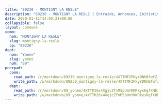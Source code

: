 ```yaml
---
title: "89230 - MONTIGNY LA RESLE"
description: "89230 - MONTIGNY LA RESLE | Entraide, Annonces, Initiatives"
date: 2020-01-11T14:09:21+09:00
collapsible: false
layout: commune
comm:
  nom: "MONTIGNY LA RESLE"
  slug: montigny-la-resle
  cp: "89230"
dept:
  nom: "Yonne"
  slug: yonne
  num: "89"
peerpad:
  comm:
    read_path: /r/markdown/89230_montigny-la-resle/4XTTMF2FkyrDNhBfwfZivjATR4VRfABbd9uvvoMcqRtsRm5tT
    write_path: /w/markdown/89230_montigny-la-resle/4XTTMF2FkyrDNhBfwfZivjATR4VRfABbd9uvvoMcqRtsRm5tT-K3TgV29xuBJyJbmzDTSyF1xRaPKkx288nmPob94FnH9TczzMsXdpM8uS4psxh2ARpdBtRsQ3MLyEwZWSfH5vVxi6bMjWC9RC3jnTzSJvDm2esmVT5JDrmHuTU8ZQZP8N7o4Y64h5
  dept:
    read_path: /r/markdown/89_yonne/4XTTM26x4XgjcZTnM5pUnYKKRkysKgfXHh1wiigoPHqn9LDKB
    write_path: /w/markdown/89_yonne/4XTTM26x4XgjcZTnM5pUnYKKRkysKgfXHh1wiigoPHqn9LDKB-K3TgU4xaMVqzoRnPJNyddApuMoWvJyHL35bzooauYvdhG3MLg3ikjpoueq9BDtqVP4hJBQxpPxix2gohzXyST9tZPnEkyXpDMdHiAFpx7EU6e8WgvFk7NPsBQepM8o13bG9dyqq7
---
```


